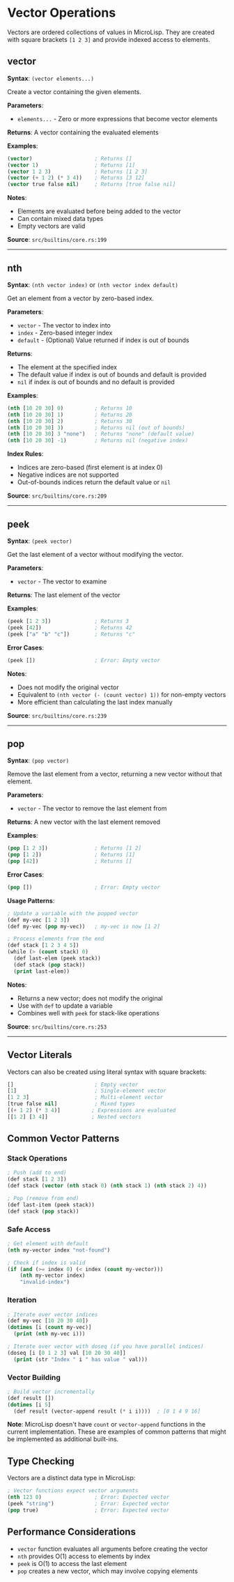 # Vector Operations

Vectors are ordered collections of values in MicroLisp. They are created with square brackets `[1 2 3]` and provide indexed access to elements.

## vector

**Syntax**: `(vector elements...)`

Create a vector containing the given elements.

**Parameters**:
- `elements...` - Zero or more expressions that become vector elements

**Returns**: A vector containing the evaluated elements

**Examples**:
```lisp
(vector)                    ; Returns []
(vector 1)                  ; Returns [1]
(vector 1 2 3)              ; Returns [1 2 3]
(vector (+ 1 2) (* 3 4))    ; Returns [3 12]
(vector true false nil)     ; Returns [true false nil]
```

**Notes**:
- Elements are evaluated before being added to the vector
- Can contain mixed data types
- Empty vectors are valid

**Source**: `src/builtins/core.rs:199`

---

## nth

**Syntax**: `(nth vector index)` or `(nth vector index default)`

Get an element from a vector by zero-based index.

**Parameters**:
- `vector` - The vector to index into
- `index` - Zero-based integer index
- `default` - (Optional) Value returned if index is out of bounds

**Returns**:
- The element at the specified index
- The default value if index is out of bounds and default is provided
- `nil` if index is out of bounds and no default is provided

**Examples**:
```lisp
(nth [10 20 30] 0)          ; Returns 10
(nth [10 20 30] 1)          ; Returns 20
(nth [10 20 30] 2)          ; Returns 30
(nth [10 20 30] 3)          ; Returns nil (out of bounds)
(nth [10 20 30] 3 "none")   ; Returns "none" (default value)
(nth [10 20 30] -1)         ; Returns nil (negative index)
```

**Index Rules**:
- Indices are zero-based (first element is at index 0)
- Negative indices are not supported
- Out-of-bounds indices return the default value or `nil`

**Source**: `src/builtins/core.rs:209`

---

## peek

**Syntax**: `(peek vector)`

Get the last element of a vector without modifying the vector.

**Parameters**:
- `vector` - The vector to examine

**Returns**: The last element of the vector

**Examples**:
```lisp
(peek [1 2 3])              ; Returns 3
(peek [42])                 ; Returns 42
(peek ["a" "b" "c"])        ; Returns "c"
```

**Error Cases**:
```lisp
(peek [])                   ; Error: Empty vector
```

**Notes**:
- Does not modify the original vector
- Equivalent to `(nth vector (- (count vector) 1))` for non-empty vectors
- More efficient than calculating the last index manually

**Source**: `src/builtins/core.rs:239`

---

## pop

**Syntax**: `(pop vector)`

Remove the last element from a vector, returning a new vector without that element.

**Parameters**:
- `vector` - The vector to remove the last element from

**Returns**: A new vector with the last element removed

**Examples**:
```lisp
(pop [1 2 3])               ; Returns [1 2]
(pop [1 2])                 ; Returns [1]
(pop [42])                  ; Returns []
```

**Error Cases**:
```lisp
(pop [])                    ; Error: Empty vector
```

**Usage Patterns**:
```lisp
; Update a variable with the popped vector
(def my-vec [1 2 3])
(def my-vec (pop my-vec))   ; my-vec is now [1 2]

; Process elements from the end
(def stack [1 2 3 4 5])
(while (> (count stack) 0)
  (def last-elem (peek stack))
  (def stack (pop stack))
  (print last-elem))
```

**Notes**:
- Returns a new vector; does not modify the original
- Use with `def` to update a variable
- Combines well with `peek` for stack-like operations

**Source**: `src/builtins/core.rs:253`

---

## Vector Literals

Vectors can also be created using literal syntax with square brackets:

```lisp
[]                          ; Empty vector
[1]                         ; Single-element vector
[1 2 3]                     ; Multi-element vector
[true false nil]            ; Mixed types
[(+ 1 2) (* 3 4)]          ; Expressions are evaluated
[[1 2] [3 4]]              ; Nested vectors
```

## Common Vector Patterns

### Stack Operations
```lisp
; Push (add to end)
(def stack [1 2 3])
(def stack (vector (nth stack 0) (nth stack 1) (nth stack 2) 4))

; Pop (remove from end)
(def last-item (peek stack))
(def stack (pop stack))
```

### Safe Access
```lisp
; Get element with default
(nth my-vector index "not-found")

; Check if index is valid
(if (and (>= index 0) (< index (count my-vector)))
    (nth my-vector index)
    "invalid-index")
```

### Iteration
```lisp
; Iterate over vector indices
(def my-vec [10 20 30 40])
(dotimes [i (count my-vec)]
  (print (nth my-vec i)))

; Iterate over vector with doseq (if you have parallel indices)
(doseq [i [0 1 2 3] val [10 20 30 40]]
  (print (str "Index " i " has value " val)))
```

### Vector Building
```lisp
; Build vector incrementally
(def result [])
(dotimes [i 5]
  (def result (vector-append result (* i i))))  ; [0 1 4 9 16]
```

**Note**: MicroLisp doesn't have `count` or `vector-append` functions in the current implementation. These are examples of common patterns that might be implemented as additional built-ins.

## Type Checking

Vectors are a distinct data type in MicroLisp:

```lisp
; Vector functions expect vector arguments
(nth 123 0)                 ; Error: Expected vector
(peek "string")             ; Error: Expected vector
(pop true)                  ; Error: Expected vector
```

## Performance Considerations

- `vector` function evaluates all arguments before creating the vector
- `nth` provides O(1) access to elements by index
- `peek` is O(1) to access the last element
- `pop` creates a new vector, which may involve copying elements